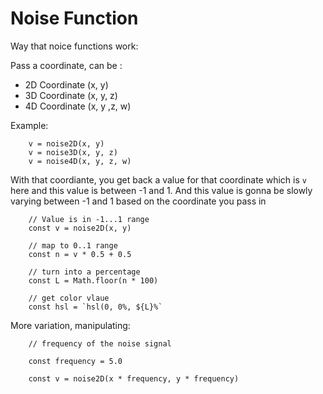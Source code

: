 # Noise Function

Way that noice functions work:

Pass a coordinate, can be :

- 2D Coordinate (x, y)
- 3D Coordinate (x, y, z)
- 4D Coordinate (x, y ,z, w)

Example:

```
    v = noise2D(x, y)
    v = noise3D(x, y, z)
    v = noise4D(x, y, z, w)

```

With that coordiante, you get back a value for that coordinate which is `v` here and this value is between -1 and 1.
And this value is gonna be slowly varying between -1 and 1 based on the coordinate you pass in

```
    // Value is in -1...1 range
    const v = noise2D(x, y)

    // map to 0..1 range
    const n = v * 0.5 + 0.5

    // turn into a percentage
    const L = Math.floor(n * 100)

    // get color vlaue
    const hsl = `hsl(0, 0%, ${L}%`

```


More variation, manipulating: 
```
    // frequency of the noise signal

    const frequency = 5.0
    
    const v = noise2D(x * frequency, y * frequency)
```


